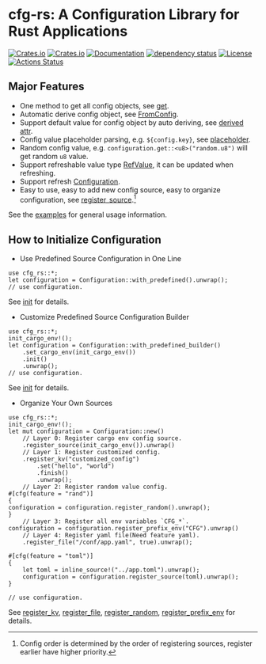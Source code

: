 # cfg-rs: A Configuration Library for Rust Applications

[![Crates.io](https://img.shields.io/crates/v/cfg-rs?style=flat-square)](https://crates.io/crates/cfg-rs)
[![Crates.io](https://img.shields.io/crates/d/cfg-rs?style=flat-square)](https://crates.io/crates/cfg-rs)
[![Documentation](https://docs.rs/cfg-rs/badge.svg)](https://docs.rs/cfg-rs)
[![dependency status](https://deps.rs/repo/github/leptonyu/cfg-rs/status.svg)](https://deps.rs/crate/cfg-rs)
[![License](https://img.shields.io/badge/license-MIT-blue?style=flat-square)](https://github.com/leptonyu/cfg-rs/blob/master/LICENSE-MIT)
[![Actions Status](https://github.com/leptonyu/cfg-rs/workflows/Rust/badge.svg)](https://github.com/leptonyu/cfg-rs/actions)

## Major Features

* One method to get all config objects, see [get](struct.Configuration.html#method.get).
* Automatic derive config object, see [FromConfig](derive.FromConfig.html).
* Support default value for config object by auto deriving, see [derived attr](derive.FromConfig.html#field-annotation-attribute).
* Config value placeholder parsing, e.g. `${config.key}`, see [placeholder](enum.ConfigValue.html#placeholder-expression).
* Random config value, e.g. `configuration.get::<u8>("random.u8")` will get random `u8` value.
* Support refreshable value type [RefValue](struct.RefValue.html), it can be updated when refreshing.
* Support refresh [Configuration](struct.Configuration.html).
* Easy to use, easy to add new config source, easy to organize configuration, see [register_source](struct.Configuration.html#method.register_source).[^priority]

See the [examples](https://github.com/leptonyu/cfg-rs/tree/main/examples) for general usage information.

[^priority]: Config order is determined by the order of registering sources, register earlier have higher priority.

## How to Initialize Configuration

* Use Predefined Source Configuration in One Line

```rust,no_run
use cfg_rs::*;
let configuration = Configuration::with_predefined().unwrap();
// use configuration.
```
See [init](struct.PredefinedConfigurationBuilder.html#method.init) for details.

* Customize Predefined Source Configuration Builder

```rust,no_run
use cfg_rs::*;
init_cargo_env!();
let configuration = Configuration::with_predefined_builder()
    .set_cargo_env(init_cargo_env())
    .init()
    .unwrap();
// use configuration.
```
See [init](struct.PredefinedConfigurationBuilder.html#method.init) for details.

* Organize Your Own Sources

```rust,no_run
use cfg_rs::*;
init_cargo_env!();
let mut configuration = Configuration::new()
    // Layer 0: Register cargo env config source.
    .register_source(init_cargo_env()).unwrap()
    // Layer 1: Register customized config.
    .register_kv("customized_config")
        .set("hello", "world")
        .finish()
        .unwrap();
    // Layer 2: Register random value config.
#[cfg(feature = "rand")]
{
configuration = configuration.register_random().unwrap();
}
    // Layer 3: Register all env variables `CFG_*`.
configuration = configuration.register_prefix_env("CFG").unwrap()
    // Layer 4: Register yaml file(Need feature yaml).
    .register_file("/conf/app.yaml", true).unwrap();

#[cfg(feature = "toml")]
{
    let toml = inline_source!("../app.toml").unwrap();
    configuration = configuration.register_source(toml).unwrap();
}

// use configuration.
```
See [register_kv](struct.Configuration.html#method.register_kv), [register_file](struct.Configuration.html#method.register_file), [register_random](struct.Configuration.html#method.register_random), [register_prefix_env](struct.Configuration.html#method.register_prefix_env) for details.



